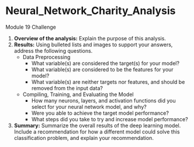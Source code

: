 # Neural_Network_Charity_Analysis
Module 19 Challenge



1. **Overview of the analysis:** Explain the purpose of this analysis.
2. **Results:** Using bulleted lists and images to support your answers, address the following questions.
   - Data Preprocessing
     - What variable(s) are considered the target(s) for your model?
     - What variable(s) are considered to be the features for your model?
     - What variable(s) are neither targets nor features, and should be removed from the input data?
   - Compiling, Training, and Evaluating the Model
     - How many neurons, layers, and activation functions did you select for your neural network model, and why?
     - Were you able to achieve the target model performance?
     - What steps did you take to try and increase model performance?
3. **Summary:** Summarize the overall results of the deep learning model. Include a recommendation for how a different model could solve this classification problem, and explain your recommendation.
